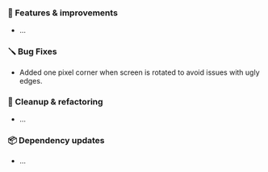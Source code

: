 ### 🚀 Features & improvements

- ...

### 🪛 Bug Fixes

- Added one pixel corner when screen is rotated to avoid issues with ugly edges.

### 🧽 Cleanup & refactoring

- ...

### 📦 Dependency updates

- ...